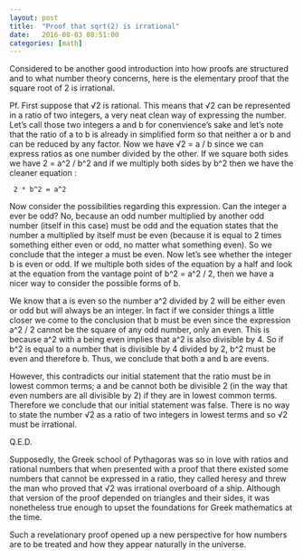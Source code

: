 ```yaml
---
layout: post
title:  "Proof that sqrt(2) is irrational"
date:   2016-08-03 08:51:00
categories: [math]
---
```


Considered to be another good introduction into how proofs are structured and to what number theory concerns, here is the elementary proof that the square root of 2 is irrational.

Pf. First suppose that √2 is rational. This means that √2 can be represented in a ratio of two integers, a very neat clean way of expressing the number. Let’s call those two integers a and b for conenvience’s sake and let’s note that the ratio of a to b is already in simplified form so that neither a or b and can be reduced by any factor. Now we have √2 = a / b since we can express ratios as one number divided by the other. If we square both sides we have 2 = a^2 / b^2 and if we multiply both sides by b^2 then we have the cleaner equation :

     2 * b^2 = a^2

Now consider the possibilities regarding this expression. Can the integer a ever be odd? No, because an odd number multiplied by another odd number (itself in this case) must be odd and the equation states that the number a multiplied by itself must be even (because it is equal to 2 times something either even or odd, no matter what something even). So we conclude that the integer a must be even. Now let’s see whether the integer b is even or odd. If we multiple both sides of the equation by a half and look at the equation from the vantage point of b^2 = a^2 / 2, then we have a nicer way to consider the possible forms of b.

We know that a is even so the number a^2 divided by 2 will be either even or odd but will always be an integer. In fact if we consider things a little closer we come to the conclusion that b must be even since the expression a^2 / 2 cannot be the square of any odd number, only an even. This is because a^2 with a being even implies that a^2 is also divisible by 4. So if b^2 is equal to a number that is divisible by 4 divided by 2, b^2 must be even and therefore b. Thus, we conclude that both a and b are evens. 

However, this contradicts our initial statement that the ratio must be in lowest common terms; a and be cannot both be divisible 2 (in the way that even numbers are all divisible by 2) if they are in lowest common terms. Therefore we conclude that our initial statement was false. There is no way to state the number √2 as a ratio of two integers in lowest terms and so √2 must be irrational.

Q.E.D.

Supposedly, the Greek school of Pythagoras was so in love with ratios and rational numbers that when presented with a proof that there existed some numbers that cannot be expressed in a ratio, they called heresy and threw the man who proved that √2 was irrational overboard of a ship. Although that version of the proof depended on triangles and their sides, it was nonetheless true enough to upset the foundations for Greek mathematics at the time.

Such a revelationary proof opened up a new perspective for how numbers are to be treated and how they appear naturally in the universe.
